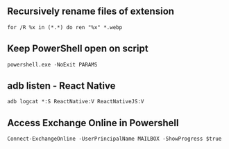 ## Recursively rename files of extension
`for /R %x in (*.*) do ren "%x" *.webp`

## Keep PowerShell open on script
`powershell.exe -NoExit PARAMS`

## adb listen - React Native 
`adb logcat *:S ReactNative:V ReactNativeJS:V`

## Access Exchange Online in Powershell
`Connect-ExchangeOnline -UserPrincipalName MAILBOX -ShowProgress $true`
